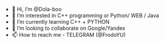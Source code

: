 - 👋 Hi, I’m @Dola-boo
- 👀 I’m interested in C++ programming or Python/ WEB / Java
- 🌱 I’m currently learning C++ + PYTHON
- 💞️ I’m looking to collaborate on Google/Yandex
- 📫 How to reach me - TELEGRAM (@FrodoYU)
  

<!---
Dola-boo/Dola-boo is a ✨ special ✨ repository because its `README.md` (this file) appears on your GitHub profile.
You can click the Preview link to take a look at your changes.
--->
